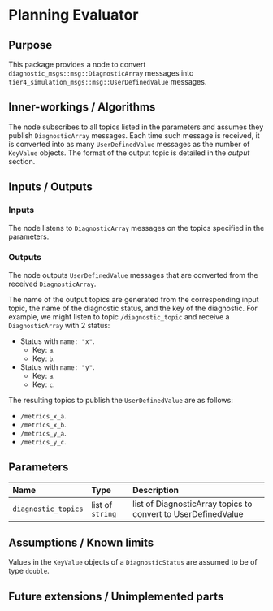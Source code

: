 # Planning Evaluator

## Purpose

This package provides a node to convert `diagnostic_msgs::msg::DiagnosticArray` messages
into `tier4_simulation_msgs::msg::UserDefinedValue` messages.

## Inner-workings / Algorithms

The node subscribes to all topics listed in the parameters and assumes they publish
`DiagnosticArray` messages.
Each time such message is received,
it is converted into as many `UserDefinedValue` messages as the number of `KeyValue` objects.
The format of the output topic is detailed in the _output_ section.

## Inputs / Outputs

### Inputs

The node listens to `DiagnosticArray` messages on the topics specified in the parameters.

### Outputs

The node outputs `UserDefinedValue` messages that are converted from the received `DiagnosticArray`.

The name of the output topics are generated from the corresponding input topic, the name of the diagnostic status, and the key of the diagnostic.
For example, we might listen to topic `/diagnostic_topic` and receive a `DiagnosticArray` with 2 status:

- Status with `name: "x"`.
  - Key: `a`.
  - Key: `b`.
- Status with `name: "y"`.
  - Key: `a`.
  - Key: `c`.

The resulting topics to publish the `UserDefinedValue` are as follows:

- `/metrics_x_a`.
- `/metrics_x_b`.
- `/metrics_y_a`.
- `/metrics_y_c`.

## Parameters

| Name                | Type             | Description                                                   |
| :------------------ | :--------------- | :------------------------------------------------------------ |
| `diagnostic_topics` | list of `string` | list of DiagnosticArray topics to convert to UserDefinedValue |

## Assumptions / Known limits

Values in the `KeyValue` objects of a `DiagnosticStatus` are assumed to be of type `double`.

## Future extensions / Unimplemented parts
